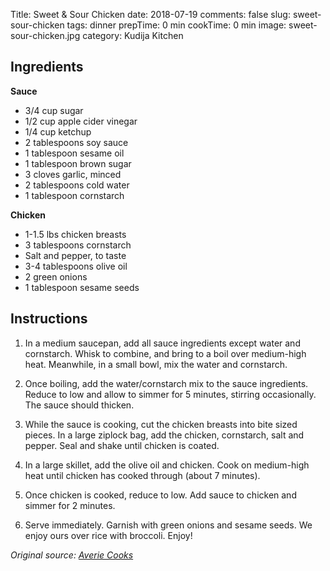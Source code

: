 Title: Sweet & Sour Chicken
date: 2018-07-19
comments: false
slug: sweet-sour-chicken
tags: dinner
prepTime: 0 min
cookTime: 0 min
image: sweet-sour-chicken.jpg
category: Kudija Kitchen


## Ingredients
**Sauce**
- 3/4 cup sugar
- 1/2 cup apple cider vinegar
- 1/4 cup ketchup
- 2 tablespoons  soy sauce
- 1 tablespoon sesame oil
- 1 tablespoon brown sugar
- 3 cloves garlic, minced
- 2 tablespoons cold water
- 1 tablespoon cornstarch

**Chicken**
- 1-1.5 lbs chicken breasts
- 3 tablespoons cornstarch
- Salt and pepper, to taste
- 3-4 tablespoons olive oil
- 2 green onions
- 1 tablespoon sesame seeds


## Instructions
1. In a medium saucepan, add all sauce ingredients except water and cornstarch. Whisk to combine, and bring to a boil over medium-high heat. Meanwhile, in a small bowl, mix the water and cornstarch.

2. Once boiling, add the water/cornstarch mix to the sauce ingredients. Reduce to low and allow to simmer for 5 minutes, stirring occasionally. The sauce should thicken. 

3. While the sauce is cooking, cut the chicken breasts into bite sized pieces. In a large ziplock bag, add the chicken, cornstarch, salt and pepper. Seal and shake until chicken is coated.

4. In a large skillet, add the olive oil and chicken. Cook on medium-high heat until chicken has cooked through (about 7 minutes). 

5. Once chicken is cooked, reduce to low. Add sauce to chicken and simmer for 2 minutes.

6. Serve immediately. Garnish with green onions and sesame seeds. We enjoy ours over rice with broccoli. Enjoy!

*Original source: [Averie Cooks](https://www.averiecooks.com/easy-15-minute-sweet-sour-chicken/)*